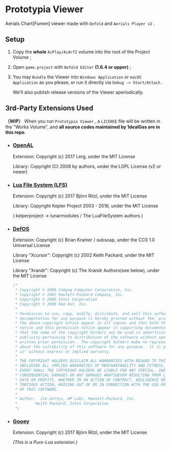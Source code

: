 # Prototypia Viewer

Aerials Chart[Fumen] viewer made with `Defold` and `Aerials Player v2` .

## Setup

1. Copy the **whole** `AcPlay/AcArf2` volume into the root of the Project Volume ;

2. Open `game.project` with `Defold Editer` **(1.6.4 or upper)** ;

3. You may `Bundle` the Viewer into `Windows Application` or `macOS Application` as you please, or run it directly via `Debug -> Start/Attach` .
   
   We'll also publish release versions of the Viewer aperiodically.

## 3rd-Party Extensions Used

**（WIP）** When you run `Prototypia Viewer` , a `LICENSE` file will be written in the "Works Volume", and **all source codes maintained by 1dealGas are in this repo**.

- ### [OpenAL](https://defold.com/assets/openal/)
  
  Extension:  Copyright (c) 2017 Lerg, under the MIT License
  
  Library:  Copyright (C) 2008 by authors, under the LGPL License (v2 or newer)

- ### [Lua File System (LFS)](https://defold.com/assets/luafilesystemlfs/)
  
  Extension: Copyright (c) 2017 Björn Ritzl, under the MIT License
  
  Library: Copyright Kepler Project 2003 - 2016, under the MIT License
  
  ( kelperproject  ->  lunarmodules / The LuaFileSystem authors )

- ### [DefOS](https://defold.com/assets/defos/)
  
  Extension: Copyright (c)  Brian Kramer / subsoap, under the CC0 1.0 Universal License
  
  Library "Xcursor": Copyright (c) 2002 Keith Packard, under the MIT License
  
  Library "Xrandr": Copyright (c) The Xrandr Authors(see below), under the MIT License
  
  ```cpp
  /*
   * Copyright © 2000 Compaq Computer Corporation, Inc.
   * Copyright © 2002 Hewlett-Packard Company, Inc.
   * Copyright © 2006 Intel Corporation
   * Copyright © 2008 Red Hat, Inc.
   *
   * Permission to use, copy, modify, distribute, and sell this software and its
   * documentation for any purpose is hereby granted without fee, provided that
   * the above copyright notice appear in all copies and that both that copyright
   * notice and this permission notice appear in supporting documentation, and
   * that the name of the copyright holders not be used in advertising or
   * publicity pertaining to distribution of the software without specific,
   * written prior permission.  The copyright holders make no representations
   * about the suitability of this software for any purpose.  It is provided "as
   * is" without express or implied warranty.
   *
   * THE COPYRIGHT HOLDERS DISCLAIM ALL WARRANTIES WITH REGARD TO THIS SOFTWARE,
   * INCLUDING ALL IMPLIED WARRANTIES OF MERCHANTABILITY AND FITNESS, IN NO
   * EVENT SHALL THE COPYRIGHT HOLDERS BE LIABLE FOR ANY SPECIAL, INDIRECT OR
   * CONSEQUENTIAL DAMAGES OR ANY DAMAGES WHATSOEVER RESULTING FROM LOSS OF USE,
   * DATA OR PROFITS, WHETHER IN AN ACTION OF CONTRACT, NEGLIGENCE OR OTHER
   * TORTIOUS ACTION, ARISING OUT OF OR IN CONNECTION WITH THE USE OR PERFORMANCE
   * OF THIS SOFTWARE.
   *
   * Author:  Jim Gettys, HP Labs, Hewlett-Packard, Inc.
   *	    Keith Packard, Intel Corporation
   */
  ```

- ### [Gooey](https://defold.com/assets/gooey/)
  
  Extension: Copyright (c) 2017 Björn Ritzl, under the MIT License
  
  *(This is a Pure-Lua extension.)*
